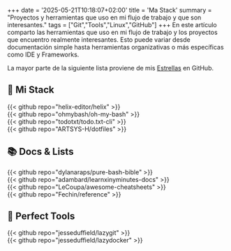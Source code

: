 +++
date = '2025-05-21T10:18:07+02:00'
title = 'Ma Stack'
summary = "Proyectos y herramientas que uso en mi flujo de trabajo y que son interesantes."
tags = ["Git","Tools","Linux","GitHub"]
+++
En este artículo comparto las herramientas que uso en mi flujo de trabajo y los proyectos que encuentro realmente interesantes.
Esto puede variar desde documentación simple hasta herramientas organizativas o más específicas como IDE y Frameworks.

La mayor parte de la siguiente lista proviene de mis [Estrellas](https://github.com/ARTSYS-H?tab=stars) en GitHub.

## :rocket: Mi Stack

{{< github repo="helix-editor/helix" >}}
</br>
{{< github repo="ohmybash/oh-my-bash" >}}
</br>
{{< github repo="todotxt/todo.txt-cli" >}}
</br>
{{< github repo="ARTSYS-H/dotfiles" >}}

## :books: Docs & Lists

{{< github repo="dylanaraps/pure-bash-bible" >}}
</br>
{{< github repo="adambard/learnxinyminutes-docs" >}}
</br>
{{< github repo="LeCoupa/awesome-cheatsheets" >}}
</br>
{{< github repo="Fechin/reference" >}}

## :toolbox: Perfect Tools

{{< github repo="jesseduffield/lazygit" >}}
</br>
{{< github repo="jesseduffield/lazydocker" >}}


